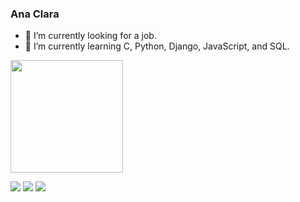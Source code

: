 ### Ana Clara

- 🔭 I’m currently looking for a job.
- 🌱 I’m currently learning C, Python, Django, JavaScript, and SQL.

<div align="left">
  <img height="180em" src="https://github-readme-stats.vercel.app/api/top-langs/?username=anaclaracrf1&layout=compact&langs_count=16&theme=tokyonight"/>
</div>

<div> 
  
  <a href="https://instagram.com/anaclaracrf14" target="_blank"><img src="https://img.shields.io/badge/-Instagram-%23E4405F?style=for-the-badge&logo=instagram&logoColor=white" target="_blank"></a>
  <a href = "mailto:ana05clara24@gmail.com"><img src="https://img.shields.io/badge/-Gmail-%23333?style=for-the-badge&logo=gmail&logoColor=white" target="_blank"></a>
  <a href="https://www.linkedin.com/in/ana-clara-f-862114249/" target="_blank"><img src="https://img.shields.io/badge/-LinkedIn-%230077B5?style=for-the-badge&logo=linkedin&logoColor=white" target="_blank"></a> 
  
</div>
